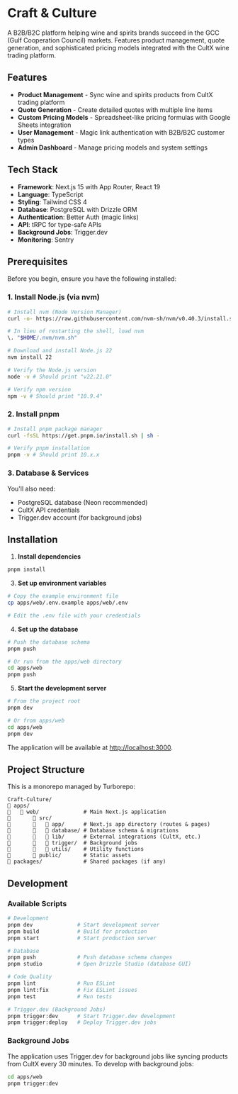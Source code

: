 # Craft & Culture

A B2B/B2C platform helping wine and spirits brands succeed in the GCC (Gulf Cooperation Council) markets. Features product management, quote generation, and sophisticated pricing models integrated with the CultX wine trading platform.

## Features

- **Product Management** - Sync wine and spirits products from CultX trading platform
- **Quote Generation** - Create detailed quotes with multiple line items
- **Custom Pricing Models** - Spreadsheet-like pricing formulas with Google Sheets integration
- **User Management** - Magic link authentication with B2B/B2C customer types
- **Admin Dashboard** - Manage pricing models and system settings

## Tech Stack

- **Framework**: Next.js 15 with App Router, React 19
- **Language**: TypeScript
- **Styling**: Tailwind CSS 4
- **Database**: PostgreSQL with Drizzle ORM
- **Authentication**: Better Auth (magic links)
- **API**: tRPC for type-safe APIs
- **Background Jobs**: Trigger.dev
- **Monitoring**: Sentry

## Prerequisites

Before you begin, ensure you have the following installed:

### 1. Install Node.js (via nvm)

```bash
# Install nvm (Node Version Manager)
curl -o- https://raw.githubusercontent.com/nvm-sh/nvm/v0.40.3/install.sh | bash

# In lieu of restarting the shell, load nvm
\. "$HOME/.nvm/nvm.sh"

# Download and install Node.js 22
nvm install 22

# Verify the Node.js version
node -v # Should print "v22.21.0"

# Verify npm version
npm -v # Should print "10.9.4"
```

### 2. Install pnpm

```bash
# Install pnpm package manager
curl -fsSL https://get.pnpm.io/install.sh | sh -

# Verify pnpm installation
pnpm -v # Should print 10.x.x
```

### 3. Database & Services

You'll also need:

- PostgreSQL database (Neon recommended)
- CultX API credentials
- Trigger.dev account (for background jobs)

## Installation

1. **Install dependencies**

```bash
pnpm install
```

3. **Set up environment variables**

```bash
# Copy the example environment file
cp apps/web/.env.example apps/web/.env

# Edit the .env file with your credentials
```

4. **Set up the database**

```bash
# Push the database schema
pnpm push

# Or run from the apps/web directory
cd apps/web
pnpm push
```

5. **Start the development server**

```bash
# From the project root
pnpm dev

# Or from apps/web
cd apps/web
pnpm dev
```

The application will be available at [http://localhost:3000](http://localhost:3000).

## Project Structure

This is a monorepo managed by Turborepo:

```
Craft-Culture/
   apps/
      web/              # Main Next.js application
          src/
             app/      # Next.js app directory (routes & pages)
             database/ # Database schema & migrations
             lib/      # External integrations (CultX, etc.)
             trigger/  # Background jobs
             utils/    # Utility functions
          public/       # Static assets
   packages/             # Shared packages (if any)
```

## Development

### Available Scripts

```bash
# Development
pnpm dev              # Start development server
pnpm build            # Build for production
pnpm start            # Start production server

# Database
pnpm push             # Push database schema changes
pnpm studio           # Open Drizzle Studio (database GUI)

# Code Quality
pnpm lint             # Run ESLint
pnpm lint:fix         # Fix ESLint issues
pnpm test             # Run tests

# Trigger.dev (Background Jobs)
pnpm trigger:dev      # Start Trigger.dev development
pnpm trigger:deploy   # Deploy Trigger.dev jobs
```

### Background Jobs

The application uses Trigger.dev for background jobs like syncing products from CultX every 30 minutes. To develop with background jobs:

```bash
cd apps/web
pnpm trigger:dev
```
